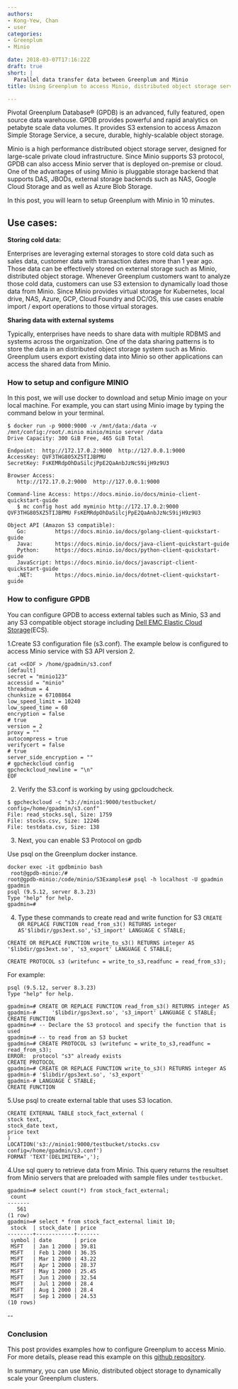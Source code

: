 ```yaml
---
authors:
- Kong-Yew, Chan
- user
categories:
- Greenplum
- Minio

date: 2018-03-07T17:16:22Z
draft: true
short: |
  Parallel data transfer data between Greenplum and Minio
title: Using Greenplum to access Minio, distributed object storage server

---
```

Pivotal Greenplum Database® (GPDB) is an advanced, fully featured, open source data warehouse. GPDB provides powerful and rapid analytics on petabyte scale data volumes. It provides S3 extension to access Amazon Simple Storage Service, a secure, durable, highly-scalable object storage.

Minio is a high performance distributed object storage server, designed for
large-scale private cloud infrastructure. Since Minio supports S3 protocol, GPDB can also access Minio server that is deployed on-premise or cloud. One of the advantages of using Minio is pluggable storage backend that supports DAS, JBODs, external storage backends such as NAS, Google Cloud Storage and as well as Azure Blob Storage.

In this post, you will learn to setup Greenplum with Minio in 10 minutes.  

## Use cases:
**Storing cold data:**

Enterprises are leveraging external storages to store cold data such as sales data, customer data with transaction dates more than 1 year ago. Those data can be effectively stored on external storage such as Minio, distributed object storage. Whenever Greenplum customers want to analyze those cold data, customers can use S3 extension to dynamically load those data from Minio.
Since Minio provides virtual storage for Kubernetes, local drive, NAS, Azure, GCP, Cloud Foundry and DC/OS, this use cases enable import / export operations to those virtual storages.

**Sharing data with external systems**

Typically, enterprises have needs to share data with multiple RDBMS and systems across the organization. One of the data sharing patterns is to store the data in an distributed object storage system such as Minio.  Greenplum users  export existing data into Minio so other applications can access the shared data from Minio.



### How to setup and configure MINIO
In this post, we will use docker to download and setup Minio image on your local machine.
For example, you can start using Minio image by typing the command below in your terminal.

```
$ docker run -p 9000:9000 -v /mnt/data:/data -v /mnt/config:/root/.minio minio/minio server /data
Drive Capacity: 300 GiB Free, 465 GiB Total

Endpoint:  http://172.17.0.2:9000  http://127.0.0.1:9000
AccessKey: QVF3THG805XZ5TIJBPMU
SecretKey: FsKEMRdpOhDaSilcjPpE2QaAnbJzNcS9ijH9z9U3

Browser Access:
   http://172.17.0.2:9000  http://127.0.0.1:9000

Command-line Access: https://docs.minio.io/docs/minio-client-quickstart-guide
   $ mc config host add myminio http://172.17.0.2:9000 QVF3THG805XZ5TIJBPMU FsKEMRdpOhDaSilcjPpE2QaAnbJzNcS9ijH9z9U3

Object API (Amazon S3 compatible):
   Go:         https://docs.minio.io/docs/golang-client-quickstart-guide
   Java:       https://docs.minio.io/docs/java-client-quickstart-guide
   Python:     https://docs.minio.io/docs/python-client-quickstart-guide
   JavaScript: https://docs.minio.io/docs/javascript-client-quickstart-guide
   .NET:       https://docs.minio.io/docs/dotnet-client-quickstart-guide
```

### How to configure GPDB
You can configure GPDB to access external tables such as Minio, S3 and any S3 compatible object storage including [Dell EMC Elastic Cloud Storage](https://www.dellemc.com/en-us/storage/ecs/index.htm)(ECS).

1.Create S3 configuration file (s3.conf). The example below is configured to access Minio service with S3 API version 2.
```
cat <<EOF > /home/gpadmin/s3.conf
[default]
secret = "minio123"
accessid = "minio"
threadnum = 4
chunksize = 67108864
low_speed_limit = 10240
low_speed_time = 60
encryption = false
# true
version = 2
proxy = ""
autocompress = true
verifycert = false
# true
server_side_encryption = ""
# gpcheckcloud config
gpcheckcloud_newline = "\n"
EOF
```
2. Verify the S3.conf is working by using gpcloudcheck.

```
$ gpcheckcloud -c "s3://minio1:9000/testbucket/ config=/home/gpadmin/s3.conf"
File: read_stocks.sql, Size: 1759
File: stocks.csv, Size: 12246
File: testdata.csv, Size: 138
```
3. Next, you can enable S3 Protocol on gpdb

Use psql on the Greenplum docker instance.
```
docker exec -it gpdbminio bash
 root@gpdb-minio:/#
root@gpdb-minio:/code/minio/S3Examples# psql -h localhost -U gpadmin gpadmin
psql (9.5.12, server 8.3.23)
Type "help" for help.
gpadmin=#
```

4. Type these commands to create read and write function for S3
`CREATE OR REPLACE FUNCTION read_from_s3() RETURNS integer AS'$libdir/gps3ext.so','s3_import' LANGUAGE C STABLE;`

`CREATE OR REPLACE FUNCTION write_to_s3() RETURNS integer AS '$libdir/gps3ext.so', 's3_export' LANGUAGE C STABLE;`

`CREATE PROTOCOL s3 (writefunc = write_to_s3,readfunc = read_from_s3);`

For example:
```
psql (9.5.12, server 8.3.23)
Type "help" for help.

gpadmin=# CREATE OR REPLACE FUNCTION read_from_s3() RETURNS integer AS
gpadmin-#     '$libdir/gps3ext.so', 's3_import' LANGUAGE C STABLE;
CREATE FUNCTION
gpadmin=# -- Declare the S3 protocol and specify the function that is used
gpadmin=# -- to read from an S3 bucket
gpadmin=# CREATE PROTOCOL s3 (writefunc = write_to_s3,readfunc = read_from_s3);
ERROR:  protocol "s3" already exists
CREATE PROTOCOL
gpadmin=# CREATE OR REPLACE FUNCTION write_to_s3() RETURNS integer AS
gpadmin-# '$libdir/gps3ext.so', 's3_export'
gpadmin-# LANGUAGE C STABLE;
CREATE FUNCTION
```

5.Use psql to create external table that uses S3 location.
```
CREATE EXTERNAL TABLE stock_fact_external (
stock text,
stock_date text,
price text
)
LOCATION('s3://minio1:9000/testbucket/stocks.csv config=/home/gpadmin/s3.conf')
FORMAT 'TEXT'(DELIMITER=',');
```
4.Use sql query to retrieve data from Minio. This query returns the resultset from Minio servers that are preloaded with sample files under `testbucket`.

```
gpadmin=# select count(*) from stock_fact_external;
 count
-------
   561
(1 row)
gpadmin=# select * from stock_fact_external limit 10;
 stock  | stock_date | price
--------+------------+-------
 symbol | date       | price
 MSFT   | Jan 1 2000 | 39.81
 MSFT   | Feb 1 2000 | 36.35
 MSFT   | Mar 1 2000 | 43.22
 MSFT   | Apr 1 2000 | 28.37
 MSFT   | May 1 2000 | 25.45
 MSFT   | Jun 1 2000 | 32.54
 MSFT   | Jul 1 2000 | 28.4
 MSFT   | Aug 1 2000 | 28.4
 MSFT   | Sep 1 2000 | 24.53
(10 rows)
```
--



### Conclusion
This post provides examples how to configure Greenplum to access Minio. For more details, please read this example on this [github repository](https://github.com/kongc-organization/greenplum-minio).  

In summary, you can use Minio, distributed object storage to dynamically scale your Greenplum clusters.
